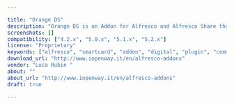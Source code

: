 ```yaml
---

title: "Orange DS"
description: "Orange DS is an Addon for Alfresco and Alfresco Share that adds digital signature features and digital signature verification features contextually to each document in Alfresco. Each Alfresco document will have two new actions that will allow respectively: to digitally sign a document with the following output format: CAdES, PAdES e XadES to verify that a document is correcly digitally signed Orange DS integrates DSS (Digital Signature Service) that is the open source software created and maintained by Nowina Solutions."
screenshots: []
compatibility: ["4.2.x", "5.0.x", "5.1.x", "5.2.x"]
license: "Proprietary"
keywords: ["alfresco", "smartcard", "addon", "digital", "plugin", "community", "certificate", "signing", "signature"]
download_url: "http://www.iopenway.it/en/alfresco-addons"
vendor: "Luca Rubin ‌"
about: ""
about_url: "http://www.iopenway.it/en/alfresco-addons"
draft: true

---
```

